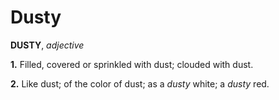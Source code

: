 # Dusty

**DUSTY**, _adjective_

**1.** Filled, covered or sprinkled with dust; clouded with dust.

**2.** Like dust; of the color of dust; as a _dusty_ white; a _dusty_ red.